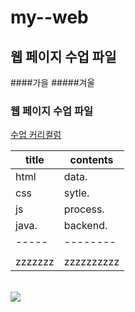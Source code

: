 # my--web
## 웹 페이지 수업 파일
####가을
#####겨울
### 웹 페이지 수업 파일
<a href="https://docs.google.com/spreadsheets/d/1HG_dOJp-P5N16dK5TnKN7ECE8K1BvNeQz3_8bXNce9w/edit#gid=89749885">수업 커리컬럼</a> <br>

| title | contents |
| ----- | -------- |
| html  | data.    |
| css   | sytle.   |
| js    | process. |
| java. | backend. |
| ----- | -------- |
|       |          |
|zzzzzzz|zzzzzzzzzz|
<br>
<img src="https://event.multicampus.com/backend/images/promotion/PR010149/pc/visual-06.png">

